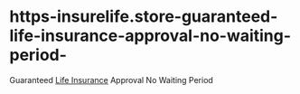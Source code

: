 # https-insurelife.store-guaranteed-life-insurance-approval-no-waiting-period-
Guaranteed [Life Insurance](https://insurelife.store/guaranteed-life-insurance-approval-no-waiting-period/) Approval No Waiting Period
